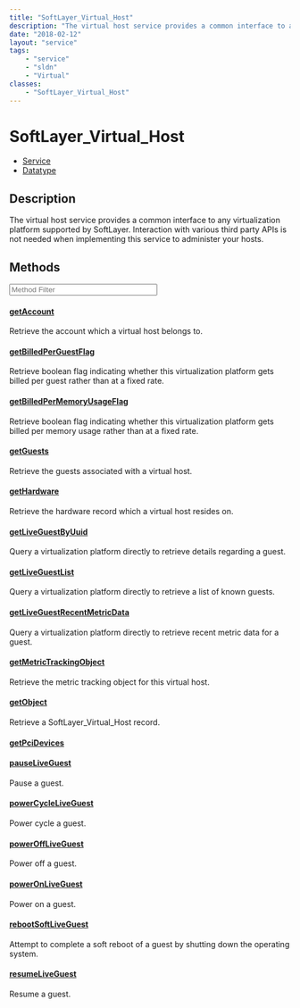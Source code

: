 ```yaml
---
title: "SoftLayer_Virtual_Host"
description: "The virtual host service provides a common interface to any virtualization platform supported by SoftLayer. Interaction... "
date: "2018-02-12"
layout: "service"
tags:
    - "service"
    - "sldn"
    - "Virtual"
classes:
    - "SoftLayer_Virtual_Host"
---
```

# SoftLayer_Virtual_Host
<div id='service-datatype'>
    <ul id='sldn-reference-tabs'>
    <li id='service'> <a href='/reference/services/SoftLayer_Virtual_Host' >Service</a></li>    <li id='datatype'> <a href='/reference/datatypes/SoftLayer_Virtual_Host' >Datatype</a></li>
    </ul>
</div>

## Description


The virtual host service provides a common interface to any virtualization platform supported by SoftLayer. Interaction with various third party APIs is not needed when implementing this service to administer your hosts. 



        
<div id="properties" class="content service-content">

## Methods

<div class="view-filters">
    <div class="clearfix">
        <div class="search-input-box">
            <input placeholder="Method Filter" onkeyup="titleSearch(inputId='edit-combine', divId='method-div', elementClass='method-row')" 
                type="text" id="edit-combine" value="" size="30" maxlength="128" class="form-text">
        </div>
    </div>
</div>

<div id="method-div">

<div class="method-row">

#### [getAccount](/reference/services/SoftLayer_Virtual_Host/getAccount)
Retrieve the account which a virtual host belongs to.

</div>

<div class="method-row">

#### [getBilledPerGuestFlag](/reference/services/SoftLayer_Virtual_Host/getBilledPerGuestFlag)
Retrieve boolean flag indicating whether this virtualization platform gets billed per guest rather than at a fixed rate.

</div>

<div class="method-row">

#### [getBilledPerMemoryUsageFlag](/reference/services/SoftLayer_Virtual_Host/getBilledPerMemoryUsageFlag)
Retrieve boolean flag indicating whether this virtualization platform gets billed per memory usage rather than at a fixed rate.

</div>

<div class="method-row">

#### [getGuests](/reference/services/SoftLayer_Virtual_Host/getGuests)
Retrieve the guests associated with a virtual host.

</div>

<div class="method-row">

#### [getHardware](/reference/services/SoftLayer_Virtual_Host/getHardware)
Retrieve the hardware record which a virtual host resides on.

</div>

<div class="method-row">

#### [getLiveGuestByUuid](/reference/services/SoftLayer_Virtual_Host/getLiveGuestByUuid)
Query a virtualization platform directly to retrieve details regarding a guest. 

</div>

<div class="method-row">

#### [getLiveGuestList](/reference/services/SoftLayer_Virtual_Host/getLiveGuestList)
Query a virtualization platform directly to retrieve a list of known guests. 

</div>

<div class="method-row">

#### [getLiveGuestRecentMetricData](/reference/services/SoftLayer_Virtual_Host/getLiveGuestRecentMetricData)
Query a virtualization platform directly to retrieve recent metric data for a guest. 

</div>

<div class="method-row">

#### [getMetricTrackingObject](/reference/services/SoftLayer_Virtual_Host/getMetricTrackingObject)
Retrieve the metric tracking object for this virtual host.

</div>

<div class="method-row">

#### [getObject](/reference/services/SoftLayer_Virtual_Host/getObject)
Retrieve a SoftLayer_Virtual_Host record.

</div>

<div class="method-row">

#### [getPciDevices](/reference/services/SoftLayer_Virtual_Host/getPciDevices)


</div>

<div class="method-row">

#### [pauseLiveGuest](/reference/services/SoftLayer_Virtual_Host/pauseLiveGuest)
Pause a guest.

</div>

<div class="method-row">

#### [powerCycleLiveGuest](/reference/services/SoftLayer_Virtual_Host/powerCycleLiveGuest)
Power cycle a guest.

</div>

<div class="method-row">

#### [powerOffLiveGuest](/reference/services/SoftLayer_Virtual_Host/powerOffLiveGuest)
Power off a guest.

</div>

<div class="method-row">

#### [powerOnLiveGuest](/reference/services/SoftLayer_Virtual_Host/powerOnLiveGuest)
Power on a guest.

</div>

<div class="method-row">

#### [rebootSoftLiveGuest](/reference/services/SoftLayer_Virtual_Host/rebootSoftLiveGuest)
Attempt to complete a soft reboot of a guest by shutting down the operating system.

</div>

<div class="method-row">

#### [resumeLiveGuest](/reference/services/SoftLayer_Virtual_Host/resumeLiveGuest)
Resume a guest.

</div>
</div>

</div>

